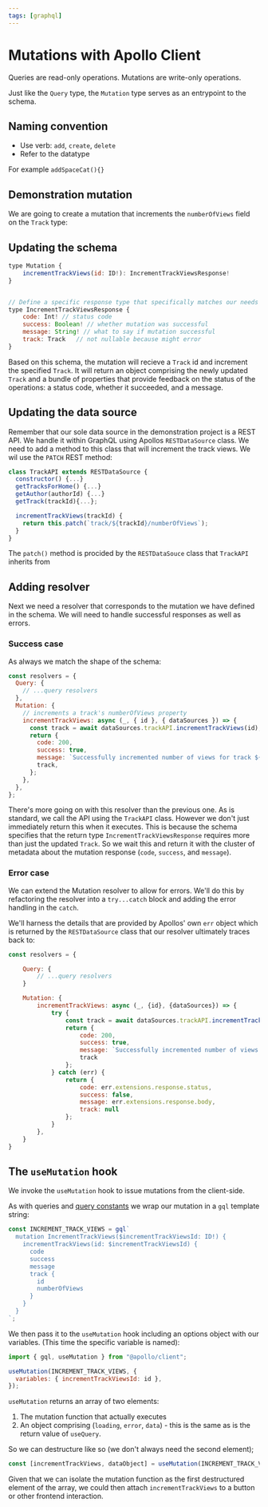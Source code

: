 ```yaml
---
tags: [graphql]
---
```

	
# Mutations with Apollo Client

Queries are read-only operations. Mutations are write-only operations.

Just like the `Query` type, the `Mutation` type serves as an entrypoint to the
schema.

## Naming convention

- Use verb: `add`, `create`, `delete`
- Refer to the datatype

For example `addSpaceCat(){}`

## Demonstration mutation

We are going to create a mutation that increments the `numberOfViews` field on
the `Track` type:

## Updating the schema

```js
type Mutation {
    incrementTrackViews(id: ID!): IncrementTrackViewsResponse!
}


// Define a specific response type that specifically matches our needs
type IncrementTrackViewsResponse {
    code: Int! // status code
    success: Boolean! // whether mutation was successful
    message: String! // what to say if mutation successful
    track: Track   // not nullable because might error
}
```

Based on this schema, the mutation will recieve a `Track` id and increment the
specified `Track`. It will return an object comprising the newly updated `Track`
and a bundle of properties that provide feedback on the status of the
operations: a status code, whether it succeeded, and a message.

## Updating the data source

Remember that our sole data source in the demonstration project is a REST API.
We handle it within GraphQL using Apollos `RESTDataSource` class. We need to add
a method to this class that will increment the track views. We wil use the
`PATCH` REST method:

```js
class TrackAPI extends RESTDataSource {
  constructor() {...}
  getTracksForHome() {...}
  getAuthor(authorId) {...}
  getTrack(trackId){...};

  incrementTrackViews(trackId) {
    return this.patch(`track/${trackId}/numberOfViews`);
  }
}
```

The `patch()` method is procided by the `RESTDataSouce` class that `TrackAPI`
inherits from

## Adding resolver

Next we need a resolver that corresponds to the mutation we have defined in the
schema. We will need to handle successful responses as well as errors.

### Success case

As always we match the shape of the schema:

```js
const resolvers = {
  Query: {
    // ...query resolvers
  },
  Mutation: {
    // increments a track's numberOfViews property
    incrementTrackViews: async (_, { id }, { dataSources }) => {
      const track = await dataSources.trackAPI.incrementTrackViews(id);
      return {
        code: 200,
        success: true,
        message: `Successfully incremented number of views for track ${id}`,
        track,
      };
    },
  },
};
```

There's more going on with this resolver than the previous one. As is standard,
we call the API using the `TrackAPI` class. However we don't just immediately
return this when it executes. This is because the schema specifies that the
return type `IncrementTrackViewsResponse` requires more than just the updated
`Track`. So we wait this and return it with the cluster of metadata about the
mutation response (`code`, `success`, and `message`).

### Error case

We can extend the Mutation resolver to allow for errors. We'll do this by
refactoring the resolver into a `try...catch` block and adding the error
handling in the `catch`.

We'll harness the details that are provided by Apollos' own `err` object which
is returned by the `RESTDataSource` class that our resolver ultimately traces
back to:

```js
const resolvers = {

    Query: {
        // ...query resolvers
    }

    Mutation: {
        incrementTrackViews: async (_, {id}, {dataSources}) => {
            try {
                const track = await dataSources.trackAPI.incrementTrackViews(id);
                return {
                    code: 200,
                    success: true,
                    message: `Successfully incremented number of views for track ${id}`,
                    track
                };
            } catch (err) {
                return {
                    code: err.extensions.response.status,
                    success: false,
                    message: err.extensions.response.body,
                    track: null
                };
            }
        },
    }
}
```

## The `useMutation` hook

We invoke the `useMutation` hook to issue mutations from the client-side.

As with queries and
[query constants](Apollo_Client.md#query-constants) we
wrap our mutation in a `gql` template string:

```js
const INCREMENT_TRACK_VIEWS = gql`
  mutation IncrementTrackViews($incrementTrackViewsId: ID!) {
    incrementTrackViews(id: $incrementTrackViewsId) {
      code
      success
      message
      track {
        id
        numberOfViews
      }
    }
  }
`;
```

We then pass it to the `useMutation` hook including an options object with our
variables. (This time the specific variable is named):

```js
import { gql, useMutation } from "@apollo/client";

useMutation(INCREMENT_TRACK_VIEWS, {
  variables: { incrementTrackViewsId: id },
});
```

`useMutation` returns an array of two elements:

1. The mutation function that actually executes
2. An object comprising (`loading`, `error`, `data`) - this is the same as is
   the return value of `useQuery`.

So we can destructure like so (we don't always need the second element);

```js
const [incrementTrackViews, dataObject] = useMutation(INCREMENT_TRACK_VIEWS...)
```

Given that we can isolate the mutation function as the first destructured
element of the array, we could then attach `incrementTrackViews` to a button or
other frontend interaction.
